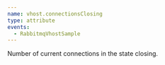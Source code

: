 ```yaml
---
name: vhost.connectionsClosing
type: attribute
events:
  - RabbitmqVhostSample
---
```


Number of current connections in the state closing.